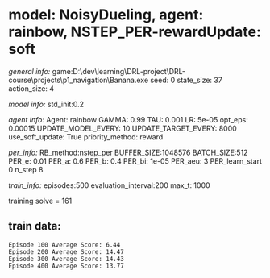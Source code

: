 # model: NoisyDueling, agent: rainbow, NSTEP_PER-rewardUpdate: soft

*general info:*
	game:D:\dev\learning\DRL-project\DRL-course\projects\p1_navigation\Banana.exe
	seed: 0
	state_size: 37
	action_size: 4

*model info:*
	std_init:0.2

*agent info:*
	Agent: rainbow
	GAMMA: 0.99
	TAU: 0.001
	LR: 5e-05
	opt_eps: 0.00015
	UPDATE_MODEL_EVERY: 10
	UPDATE_TARGET_EVERY: 8000
	use_soft_update: True
	priority_method: reward

*per_info:*
	RB_method:nstep_per
	BUFFER_SIZE:1048576
	BATCH_SIZE:512
	PER_e: 0.01
	PER_a: 0.6
	PER_b: 0.4
	PER_bi: 1e-05
	PER_aeu: 3
	PER_learn_start 0
	n_step 8

*train_info:*
	episodes:500
	evaluation_interval:200
	max_t: 1000

training solve = 161

## train data: 

	Episode 100	Average Score: 6.44
	Episode 200	Average Score: 14.47
	Episode 300	Average Score: 14.43
	Episode 400	Average Score: 13.77
